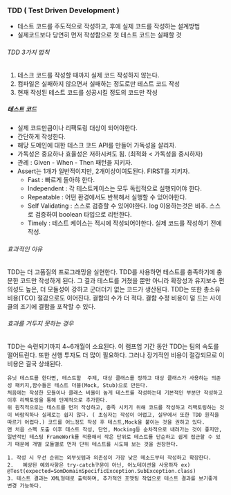 
### TDD ( Test Driven Development )
- 테스트 코드를 주도적으로 작성하고, 후에 실제 코드를 작성하는 설계방법
- 실제코드보다 당연히 먼저 작성함으로 첫 테스트 코드는 실패할 것

######  TDD 3가지 법칙
1. 테스크 코드를 작성할 때까지 실제 코드 작성하지 않는다.
2. 컴파일은 실패하지 않으면서 실패하는 정도로만 테스트 코드 작성
3. 현재 작성된 테스트 코드를 성공시킬 정도의 코드만 작성

##### 테스트 코드
- 실제 코드만큼이나 리팩토링 대상이 되어야한다.
- 간단하게 작성한다.
- 해당 도메인에 대한 테스크 코드 API를 만들어 가독성을 살리자.
- 가독성은 중요하나 효율성은 저하시켜도 됨. (최적화 < 가독성을 중시하자)
- 관레 : Given - When - Then 패턴을 지키자.
- Assert는 1개가 일반적이지만, 2개이상이여도된다.
FIRST를 지키자.
  - Fast : 빠르게 돌아햐 한다.
  - Independent : 각 테스트케이스는 모두 독립적으로  실행되어야 한다.
  - Repeatable : 어떤 환경에서도 반복해서 실행할 수 있어야한다.
  - Self Validating : 스스로 검증할 수 있어야한다. log 이용하는것은 비추. 스스로 검증하여 boolean 타입으로 리턴한다.
  - Timely : 테스트 케이스는 적시에 작성되어야한다. 실제 코드를 작성하기 전에 작성.

###### 효과적인 이유
 TDD는 더 고품질의 프로그래밍을 실현한다. TDD를 사용하면 테스트를 충족하기에 충분한 코드만 작성하게 된다. 그 결과 테스트를 거쳤을 뿐만 아니라 확장성과 유지보수 편의성도 높은, 더 모듈성이 강하고 군더더기 없는 코드가 생산된다. TDD는 또한 총소유비용(TCO) 절감으로도 이어진다. 결함의 수가 더 적다. 결함 수정 비용이 덜 드는 사이클의 조기에 결함을 포착할 수 있다.

###### 효과를 거두지 못하는 경우
 TDD는 숙련되기까지 4~6개월이 소요된다. 이 램프업 기간 동안 TDD는 팀의 속도를 떨어트린다. 또한 선행 투자도 더 많이 필요하다. 그러나 장기적인 비용이 절감되므로 이 비용은 결국 상쇄된다.

```
유닛 테스트를 한다면, 테스트할  주제, 대상 클래스를 정하고 대상 클래스가 사용하는 의존성 패키지,함수들은 테스트 더블(Mock, Stub)으로 만든다.
처음에는 작성한 모듈이나 클래스 비율이 높게 테스트를 작성하는데 기본적인 부분만 작성하고 이후 리팩토링을 통해 단계적으로 추가한다.
위 원칙적으로는 테스트를 먼저 작성하고, 충족 시키기 위해 코드를 작성하고 리팩토링하는 것이 바람직하나 실제로는 쉽지 않다. ( 초심자는 작성이 어렵고, 실무에서 또한 TDD 원칙을 따르기 어렵다.) 코드를 어느정도 작성 후 테스트,Mock을 붙이는 것을 권하고 있다.
맨 처음 스펙 도출 이후 테스트 작성, 단언, Mocking등 순차적으로 내려가는 것이 좋지만, 일반적인 테스팅 FrameWork를 적용해서 작은 단위로 테스트를 단순하고 쉽게 접근할 수 있기 때문에 개별 모듈별로 먼저 단위 테스트를 시도해 보는 것을 권장한다.

1. 작성 시 우선 순위는 외부싯템과 의존성이 가장 낮은 메소드부터 작성하고 확장한다.
2.   예상된 예외사항은 try-catch구문이 아닌, 어노테이션을 사용하자 ex) @Test(expected=SomDomainSpecificException.SubException.class)
3. 테스트 결과는 XML형태로 출력하며, 추가적인 포맷팅 작업으로 테스트 결과를 보기좋게 변경 가능하다.
```
